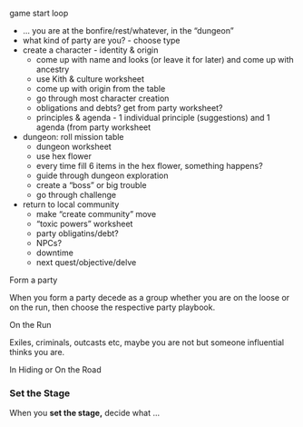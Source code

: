 game start loop

- ... you are at the bonfire/rest/whatever, in the “dungeon”
- what kind of party are you? - choose type
- create a character - identity & origin
    - come up with name and looks (or leave it for later) and come up with ancestry
    - use Kith & culture worksheet
    - come up with origin from the table
    - go through most character creation
    - obligations and debts? get from party worksheet?
    - principles & agenda - 1 individual principle (suggestions) and 1 agenda (from party worksheet
- dungeon: roll mission table
    - dungeon worksheet
    - use hex flower
    - every time fill 6 items in the hex flower, something happens?
    - guide through dungeon exploration
    - create a “boss” or big trouble
    - go through challenge
- return to local community
    - make “create community” move
    - “toxic powers” worksheet
    - party obligatins/debt?
    - NPCs?
    - downtime
    - next quest/objective/delve

Form a party

When you form a party decede as a group whether you are on the loose or on the run, then choose the respective party playbook.

On the Run

Exiles, criminals, outcasts etc, maybe you are not but someone influential thinks you are.

In Hiding or On the Road

### Set the Stage

When you **set the stage,** decide what ...